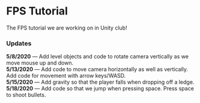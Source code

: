 # FPS Tutorial
The FPS tutorial we are working on in Unity club!

### Updates
**5/8/2020** — Add level objects and code to rotate camera vertically as we move mouse up and down.  
**5/13/2020** — Add code to move camera horizontally as well as vertically. Add code for movement with arrow keys/WASD.  
**5/15/2020** — Add gravity so that the player falls when dropping off a ledge.  
**5/18/2020** — Add code so that we jump when pressing space. Press space to shoot bullets.  
